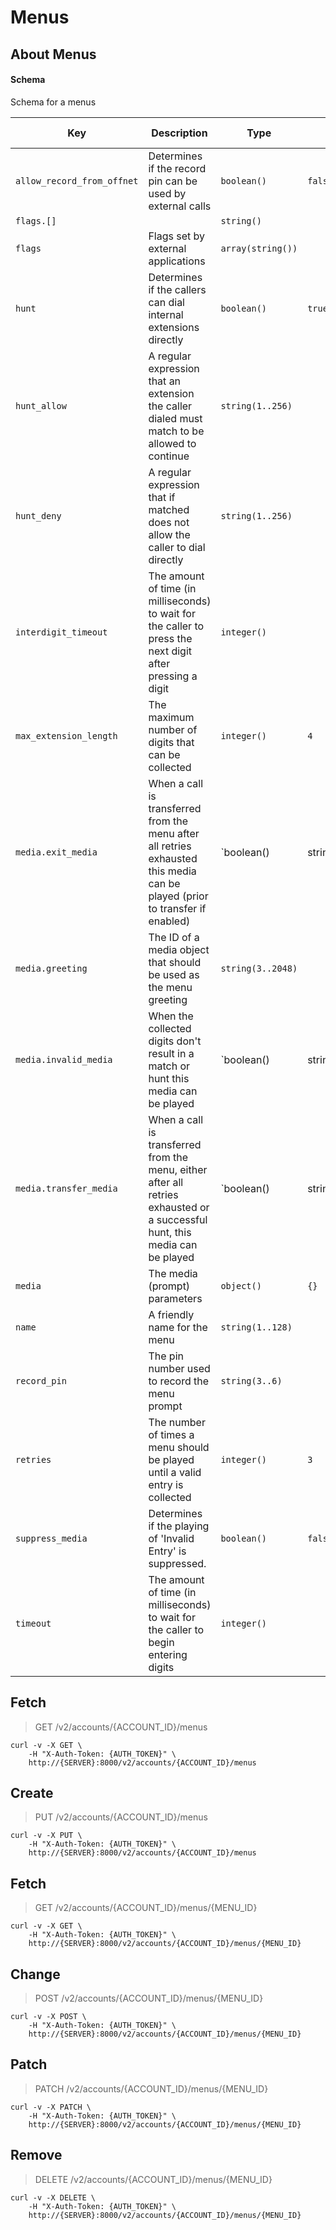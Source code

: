 # Menus

## About Menus

#### Schema

Schema for a menus



Key | Description | Type | Default | Required | Support Level
--- | ----------- | ---- | ------- | -------- | -------------
`allow_record_from_offnet` | Determines if the record pin can be used by external calls | `boolean()` | `false` | `false` | `supported`
`flags.[]` |   | `string()` |   | `false` | `supported`
`flags` | Flags set by external applications | `array(string())` |   | `false` | `supported`
`hunt` | Determines if the callers can dial internal extensions directly | `boolean()` | `true` | `false` | `supported`
`hunt_allow` | A regular expression that an extension the caller dialed must match to be allowed to continue | `string(1..256)` |   | `false` | `supported`
`hunt_deny` | A regular expression that if matched does not allow the caller to dial directly | `string(1..256)` |   | `false` | `supported`
`interdigit_timeout` | The amount of time (in milliseconds) to wait for the caller to press the next digit after pressing a digit | `integer()` |   | `false` | `supported`
`max_extension_length` | The maximum number of digits that can be collected | `integer()` | `4` | `false` | `supported`
`media.exit_media` | When a call is transferred from the menu after all retries exhausted this media can be played (prior to transfer if enabled) | `boolean() | string(3..2048)` |   | `false` | `supported`
`media.greeting` | The ID of a media object that should be used as the menu greeting | `string(3..2048)` |   | `false` | `supported`
`media.invalid_media` | When the collected digits don't result in a match or hunt this media can be played | `boolean() | string(3..2048)` |   | `false` | `supported`
`media.transfer_media` | When a call is transferred from the menu, either after all retries exhausted or a successful hunt, this media can be played | `boolean() | string(3..2048)` |   | `false` | `supported`
`media` | The media (prompt) parameters | `object()` | `{}` | `false` | `supported`
`name` | A friendly name for the menu | `string(1..128)` |   | `true` | `supported`
`record_pin` | The pin number used to record the menu prompt | `string(3..6)` |   | `false` | `supported`
`retries` | The number of times a menu should be played until a valid entry is collected | `integer()` | `3` | `false` | `supported`
`suppress_media` | Determines if the playing of 'Invalid Entry' is suppressed. | `boolean()` | `false` | `false` | `supported`
`timeout` | The amount of time (in milliseconds) to wait for the caller to begin entering digits | `integer()` |   | `false` | `supported`



## Fetch

> GET /v2/accounts/{ACCOUNT_ID}/menus

```shell
curl -v -X GET \
    -H "X-Auth-Token: {AUTH_TOKEN}" \
    http://{SERVER}:8000/v2/accounts/{ACCOUNT_ID}/menus
```

## Create

> PUT /v2/accounts/{ACCOUNT_ID}/menus

```shell
curl -v -X PUT \
    -H "X-Auth-Token: {AUTH_TOKEN}" \
    http://{SERVER}:8000/v2/accounts/{ACCOUNT_ID}/menus
```

## Fetch

> GET /v2/accounts/{ACCOUNT_ID}/menus/{MENU_ID}

```shell
curl -v -X GET \
    -H "X-Auth-Token: {AUTH_TOKEN}" \
    http://{SERVER}:8000/v2/accounts/{ACCOUNT_ID}/menus/{MENU_ID}
```

## Change

> POST /v2/accounts/{ACCOUNT_ID}/menus/{MENU_ID}

```shell
curl -v -X POST \
    -H "X-Auth-Token: {AUTH_TOKEN}" \
    http://{SERVER}:8000/v2/accounts/{ACCOUNT_ID}/menus/{MENU_ID}
```

## Patch

> PATCH /v2/accounts/{ACCOUNT_ID}/menus/{MENU_ID}

```shell
curl -v -X PATCH \
    -H "X-Auth-Token: {AUTH_TOKEN}" \
    http://{SERVER}:8000/v2/accounts/{ACCOUNT_ID}/menus/{MENU_ID}
```

## Remove

> DELETE /v2/accounts/{ACCOUNT_ID}/menus/{MENU_ID}

```shell
curl -v -X DELETE \
    -H "X-Auth-Token: {AUTH_TOKEN}" \
    http://{SERVER}:8000/v2/accounts/{ACCOUNT_ID}/menus/{MENU_ID}
```


